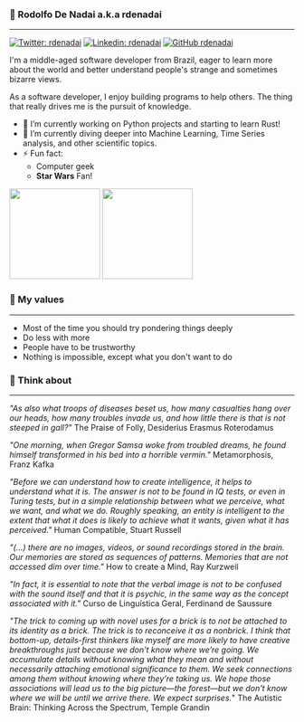 ### 🤖 Rodolfo De Nadai a.k.a rdenadai
---

[![Twitter: rdenadai](https://img.shields.io/twitter/follow/rdenadai?style=social)](https://twitter.com/rdenadai)
[![Linkedin: rdenadai](https://img.shields.io/badge/-rdenadai-blue?style=flat-square&logo=Linkedin&logoColor=white&link=https://www.linkedin.com/in/rdenadai/)](https://www.linkedin.com/in/rdenadai/)
[![GitHub rdenadai](https://img.shields.io/github/followers/rdenadai?label=follow&style=social)](https://github.com/rdenadai)

I'm a middle-aged software developer from Brazil, eager to learn more about the world and better understand people's strange and sometimes bizarre views.

As a software developer, I enjoy building programs to help others. The thing that really drives me is the pursuit of knowledge.

- 🔭 I’m currently working on Python projects and starting to learn Rust!
- 🌱 I’m currently diving deeper into Machine Learning, Time Series analysis, and other scientific topics.
- ⚡ Fun fact:
  - Computer geek
  - **Star Wars** Fan!


<div align="left">
  <img height="160em" src="https://github-readme-stats.vercel.app/api?username=rdenadai&show_icons=true&theme=dracula&include_all_commits=true&count_private=true" />
  <img height="160em" src="https://github-readme-stats.vercel.app/api/top-langs/?username=rdenadai&layout=compact&theme=dracula&langs_count=8&hide=jupyter%20notebook,html" />
</div>


### 🧐 My values
---

 - Most of the time you should try pondering things deeply
 - Do less with more
 - People have to be trustworthy
 - Nothing is impossible, except what you don't want to do

### 🤯 Think about
---

*"As also what troops of diseases beset us, how many casualties hang over our heads, how many troubles invade us, and how little there is that is not steeped in gall?"* The Praise of Folly, Desiderius Erasmus Roterodamus

*"One morning, when Gregor Samsa woke from troubled dreams, he found himself transformed in his bed into a horrible vermin."* Metamorphosis, Franz Kafka

*"Before we can understand how to create intelligence, it helps to understand what it is. The answer is not to be found in IQ tests, or even in Turing tests, but in a simple relationship between what we perceive, what we want, and what we do. Roughly speaking, an entity is intelligent to the extent that what it does is likely to achieve what it wants, given what it has perceived."* Human Compatible, Stuart Russell

*"(...) there are no images, videos, or sound recordings stored in the brain. Our memories are stored as sequences of patterns. Memories that are not accessed dim over time."* How to create a Mind, Ray Kurzweil

*"In fact, it is essential to note that the verbal image is not to be confused with the sound itself and that it is psychic, in the same way as the concept associated with it."* Curso de Linguística Geral, Ferdinand de Saussure

*"The trick to coming up with novel uses for a brick is to not be attached to its identity as a brick. The trick is to reconceive it as a nonbrick.
I think that bottom-up, details-first thinkers like myself are more likely to have creative breakthroughs just because we don’t know where we’re going. We accumulate details without knowing what they mean and without necessarily attaching emotional significance to them. We seek connections among them without knowing where they’re taking us. We hope those associations will lead us to the big picture—the forest—but we don’t know where we will be until we arrive there. We expect surprises.*" The Autistic Brain: Thinking Across the Spectrum, Temple Grandin 
